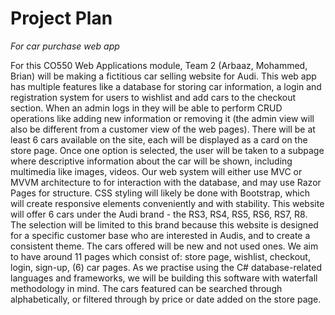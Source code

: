 # Project Plan

*For car purchase web app*

For this CO550 Web Applications module, Team 2 (Arbaaz, Mohammed, Brian) will be making a fictitious car selling website for Audi. This web app has multiple features like a database for storing car information, a login and registration system for users to wishlist and add cars to the checkout section. When an admin logs in they will be able to perform CRUD operations like adding new information or removing it (the admin view will also be different from a customer view of the web pages). There will be at least 6 cars available on the site, each will be displayed as a card on the store page. Once one option is selected, the user will be taken to a subpage where descriptive information about the car will be shown, including multimedia like images, videos. Our web system will either use MVC or MVVM architecture to for interaction with the database, and may use Razor Pages for structure. CSS styling will likely be done with Bootstrap, which will create responsive elements conveniently and with stability. This website will offer 6 cars under the Audi brand - the RS3, RS4, RS5, RS6, RS7, R8. The selection will be limited to this brand because this website is designed for a specific customer base who are interested in Audis, and to create a consistent theme. The cars offered will be new and not used ones. We aim to have around 11 pages which consist of: store page, wishlist, checkout, login, sign-up, (6) car pages. As we practise using the C# database-related languages and frameworks, we will be building this software with waterfall methodology in mind. The cars featured can be searched through alphabetically, or filtered through by price or date added on the store page.
